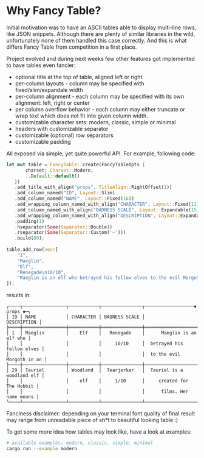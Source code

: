 # Why Fancy Table?
Initial motivation was to have an ASCII tables able to display multi-line rows, like JSON snippets. Although there are plenty of similar libraries in the wild, unfortunately none of them handled this case correctly. And this is what differs Fancy Table from competition in a first place.

Project evolved and during next weeks few other features got implemented to have tables even fancier:

- optional title at the top of table, aligned left or right
- per-column layouts - column may be specified with fixed/slim/expandale width
- per-column alignment - each column may be specified with its own alignment: left, right or center
- per column overflow behavior - each column may either truncate or wrap text which does not fit into given column width.
- customizable character sets: modern, classic, simple or minimal
- headers with customizable separator
- customizable (optional) row separators
- customizable padding

All exposed via simple, yet quite powerful API. For example, following code:

```rust
let mut table = FancyTable::create(FancyTableOpts {
       charset: Charset::Modern,
       ..Default::default()
   })
   .add_title_with_align("props", TitleAlign::RightOffset(1))
   .add_column_named("ID", Layout::Slim)
   .add_column_named("NAME", Layout::Fixed(16))
   .add_wrapping_column_named_with_align("CHARACTER", Layout::Fixed(11), Align::Center)
   .add_column_named_with_align("BADNESS SCALE", Layout::Expandable(15), Align::Center)
   .add_wrapping_column_named_with_align("DESCRIPTION", Layout::Expandable(150), Align::Right)
   .padding(1)
   .hseparator(Some(Separator::Double))
   .rseparator(Some(Separator::Custom('┄')))
   .build(80);
    
table.add_row(vec![
    "1",
    "Maeglin",
    "Elf",
    "Renegade\n10/10",
    "Maeglin is an elf who betrayed his fellow elves to the evil Morgoth in an age before The Lord of the Rings.",
]);
```

results in:

```
╭────┬────────────────┬───────────┬───────────────┬──────────────────▪ props ▪─╮
│ ID │ NAME           │ CHARACTER │ BADNESS SCALE │                DESCRIPTION │
╞════╪════════════════╪═══════════╪═══════════════╪════════════════════════════╡
│ 1  │ Maeglin        │    Elf    │   Renegade    │      Maeglin is an elf who │
│    │                │           │     10/10     │  betrayed his fellow elves │
│    │                │           │               │  to the evil Morgoth in an │
├┄┄┄┄┼┄┄┄┄┄┄┄┄┄┄┄┄┄┄┄┄┼┄┄┄┄┄┄┄┄┄┄┄┼┄┄┄┄┄┄┄┄┄┄┄┄┄┄┄┼┄┄┄┄┄┄┄┄┄┄┄┄┄┄┄┄┄┄┄┄┄┄┄┄┄┄┄┄┤
│ 29 │ Tauriel        │ Woodland  │  Tearjerker   │  Tauriel is a woodland elf │
│    │                │    elf    │     1/10      │     created for The Hobbit │
│    │                │           │               │      films. Her name means │
╰────┴────────────────┴───────────┴───────────────┴────────────────────────────╯
```

Fanciness disclaimer: depending on your terminal font quality of final result may range from unreadable piece of sh*t to beautiful looking table :)

To get some more idea how tables may look like, have a look at examples:

```sh
# available examples: modern, classic, simple, minimal
cargo run --example modern
```
